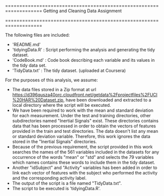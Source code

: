 ===================================================================
Getting and Cleaning Data Assignment

===================================================================

The following files are included:
- 'README.md'
- 'tidyingData.R' : Script performing the analysis and generating the tidy dataset.
- 'CodeBook.md'   : Code book describing each variable and its values in the tidy data set.
- 'TidyData.txt'  : The tidy dataset. (uploaded at Coursera)


For the purposes of this analysis, we assume:
- The data files stored in a Zip format at url https://d396qusza40orc.cloudfront.net/getdata%2Fprojectfiles%2FUCI%20HAR%20Dataset.zip, 
have been downloaded and extracted to a local directory where the script will be executed.
- We have been required to work with the mean and standard deviation for each measurement. 
Under the test and training directories, other subdirectories named "Inertial Signals" exist. 
These directories contains data that has been processed in order to obtain the vectors of features provided 
in the train and test directories. The data doesn't list any mean or standard deviation variable. 
Therefore, this work ignores the data stored in the "Inertial Signals" directories.
- Because of the previous requirement, the script provided in this work searches the names of the 561 variables 
included in the datasets for any occurrence of the words "mean" or "std" and selects the 79 variables which names 
contains these words to include them in the tidy dataset.
- Another "idSubject" and "Activity" variables has been added in order to link each vector of features 
with the subject who performed the activity and the corresponding activity label.
- The output of the script is a file named "TidyData.txt".
- The script to be executed is 'tidyingData.R'.
